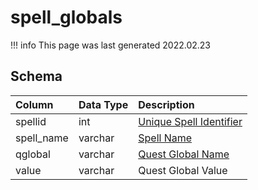 # spell_globals

!!! info
	This page was last generated 2022.02.23

## Schema

| Column | Data Type | Description |
| :--- | :--- | :--- |
| spellid | int | [Unique Spell Identifier](spells_new.md) |
| spell_name | varchar | [Spell Name](spells_new.md) |
| qglobal | varchar | [Quest Global Name](../../schema/data-storage/quest_globals.md) |
| value | varchar | Quest Global Value |

